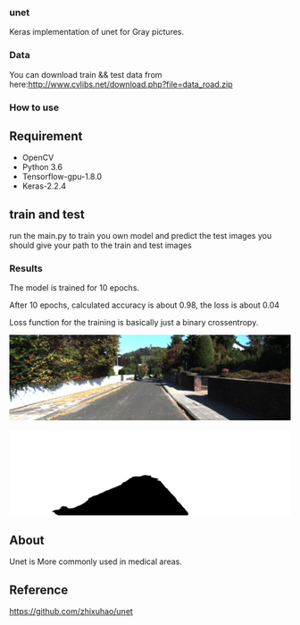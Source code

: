 ### unet
Keras implementation of unet for Gray pictures.
### Data
You can download train && test data from here:http://www.cvlibs.net/download.php?file=data_road.zip

### How to use
## Requirement
- OpenCV
- Python 3.6
- Tensorflow-gpu-1.8.0
- Keras-2.2.4
## train and test 
run the main.py to train you own model and predict the test images
you should give your path to the train and test images 

### Results
The model is trained for 10 epochs.

After 10 epochs, calculated accuracy is about 0.98, the loss is about 0.04

Loss function for the training is basically just a binary crossentropy.

![image/test.png](image/test.png)

![image/test_predict.png](image/test_predict.png)


## About
Unet is More commonly used in medical areas.

## Reference
https://github.com/zhixuhao/unet


